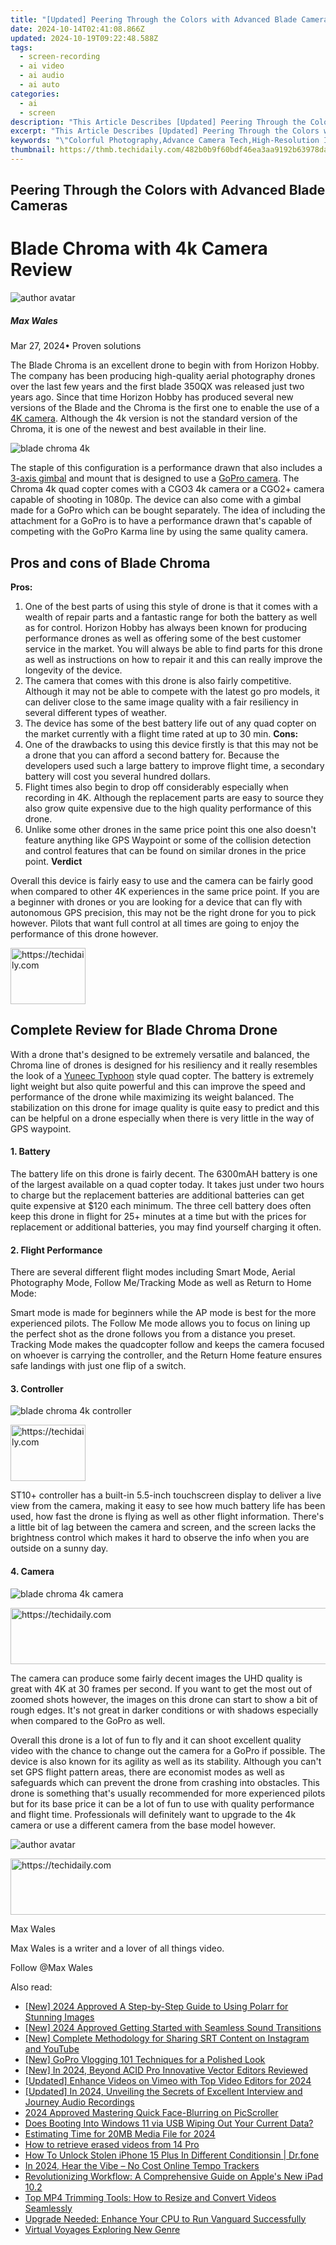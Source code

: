 ```yaml
---
title: "[Updated] Peering Through the Colors with Advanced Blade Cameras for 2024"
date: 2024-10-14T02:41:08.866Z
updated: 2024-10-19T09:22:48.588Z
tags: 
  - screen-recording
  - ai video
  - ai audio
  - ai auto
categories: 
  - ai
  - screen
description: "This Article Describes [Updated] Peering Through the Colors with Advanced Blade Cameras for 2024"
excerpt: "This Article Describes [Updated] Peering Through the Colors with Advanced Blade Cameras for 2024"
keywords: "\"Colorful Photography,Advance Camera Tech,High-Resolution Images,Professional Camcorders,Vivid Visual Capture,Cutting-Edge Cameras,Dynamic Image Filters\""
thumbnail: https://thmb.techidaily.com/482b0b9f60bdf46ea3aa9192b63978daf29cfbcce588ef757833463a9f6ee469.png
---
```


## Peering Through the Colors with Advanced Blade Cameras

# Blade Chroma with 4k Camera Review

![author avatar](https://images.wondershare.com/filmora/article-images/max-wales-author.jpg)

##### Max Wales

 Mar 27, 2024• Proven solutions

 The Blade Chroma is an excellent drone to begin with from Horizon Hobby. The company has been producing high-quality aerial photography drones over the last few years and the first blade 350QX was released just two years ago. Since that time Horizon Hobby has produced several new versions of the Blade and the Chroma is the first one to enable the use of a [4K camera](https://tools.techidaily.com/wondershare/filmora/download/). Although the 4k version is not the standard version of the Chroma, it is one of the newest and best available in their line.

![blade chroma 4k](https://images.wondershare.com/filmora/article-images/blade-chroma-quadcopter-drone.jpg)

 The staple of this configuration is a performance drawn that also includes a [3-axis gimbal](https://tools.techidaily.com/wondershare/filmora/download/) and mount that is designed to use a [GoPro camera](https://tools.techidaily.com/wondershare/filmora/download/). The Chroma 4k quad copter comes with a CGO3 4k camera or a CGO2+ camera capable of shooting in 1080p. The device can also come with a gimbal made for a GoPro which can be bought separately. The idea of including the attachment for a GoPro is to have a performance drawn that's capable of competing with the GoPro Karma line by using the same quality camera.

## Pros and cons of Blade Chroma

 **Pros:**

1. One of the best parts of using this style of drone is that it comes with a wealth of repair parts and a fantastic range for both the battery as well as for control. Horizon Hobby has always been known for producing performance drones as well as offering some of the best customer service in the market. You will always be able to find parts for this drone as well as instructions on how to repair it and this can really improve the longevity of the device.
2. The camera that comes with this drone is also fairly competitive. Although it may not be able to compete with the latest go pro models, it can deliver close to the same image quality with a fair resiliency in several different types of weather.
3. The device has some of the best battery life out of any quad copter on the market currently with a flight time rated at up to 30 min.
 **Cons:**
1. One of the drawbacks to using this device firstly is that this may not be a drone that you can afford a second battery for. Because the developers used such a large battery to improve flight time, a secondary battery will cost you several hundred dollars.
2. Flight times also begin to drop off considerably especially when recording in 4K. Although the replacement parts are easy to source they also grow quite expensive due to the high quality performance of this drone.
3. Unlike some other drones in the same price point this one also doesn't feature anything like GPS Waypoint or some of the collision detection and control features that can be found on similar drones in the price point.
**Verdict**

 Overall this device is fairly easy to use and the camera can be fairly good when compared to other 4K experiences in the same price point. If you are a beginner with drones or you are looking for a device that can fly with autonomous GPS precision, this may not be the right drone for you to pick however. Pilots that want full control at all times are going to enjoy the performance of this drone however.

<!-- affiliate ads begin -->
<a href="https://aligracehair.sjv.io/c/5597632/2135349/19272" target="_top" id="2135349">
  <img src="//a.impactradius-go.com/display-ad/19272-2135349" border="0" alt="https://techidaily.com" width="120" height="90"/>
</a>
<img height="0" width="0" src="https://aligracehair.sjv.io/i/5597632/2135349/19272" style="position:absolute;visibility:hidden;" border="0" />
<!-- affiliate ads end -->

## Complete Review for Blade Chroma Drone

 With a drone that's designed to be extremely versatile and balanced, the Chroma line of drones is designed for his resiliency and it really resembles the look of a [Yuneec Typhoon](https://tools.techidaily.com/wondershare/filmora/download/) style quad copter. The battery is extremely light weight but also quite powerful and this can improve the speed and performance of the drone while maximizing its weight balanced. The stabilization on this drone for image quality is quite easy to predict and this can be helpful on a drone especially when there is very little in the way of GPS waypoint.

#### 1\.  Battery

 The battery life on this drone is fairly decent. The 6300mAH battery is one of the largest available on a quad copter today. It takes just under two hours to charge but the replacement batteries are additional batteries can get quite expensive at $120 each minimum. The three cell battery does often keep this drone in flight for 25+ minutes at a time but with the prices for replacement or additional batteries, you may find yourself charging it often.

#### 2\.  Flight Performance

 There are several different flight modes including Smart Mode, Aerial Photography Mode, Follow Me/Tracking Mode as well as Return to Home Mode:

 Smart mode is made for beginners while the AP mode is best for the more experienced pilots. The Follow Me mode allows you to focus on lining up the perfect shot as the drone follows you from a distance you preset. Tracking Mode makes the quadcopter follow and keeps the camera focused on whoever is carrying the controller, and the Return Home feature ensures safe landings with just one flip of a switch.

#### 3\.  Controller

![blade chroma 4k controller](https://images.wondershare.com/filmora/article-images/blade-chroma-4k-controller.jpg)

<!-- affiliate ads begin -->
<a href="https://aligracehair.sjv.io/c/5597632/2135407/19272" target="_top" id="2135407">
  <img src="//a.impactradius-go.com/display-ad/19272-2135407" border="0" alt="https://techidaily.com" width="120" height="90"/>
</a>
<img height="0" width="0" src="https://aligracehair.sjv.io/i/5597632/2135407/19272" style="position:absolute;visibility:hidden;" border="0" />
<!-- affiliate ads end -->

 ST10+ controller has a built-in 5.5-inch touchscreen display to deliver a live view from the camera, making it easy to see how much battery life has been used, how fast the drone is flying as well as other flight information. There's a little bit of lag between the camera and screen, and the screen lacks the brightness control which makes it hard to observe the info when you are outside on a sunny day.

#### 4\.  Camera

![blade chroma 4k camera](https://images.wondershare.com/filmora/article-images/blade-chroma-4k-camera.jpg)

<!-- affiliate ads begin -->
<a href="https://appsumo.8odi.net/c/5597632/2043661/7443" target="_top" id="2043661">
  <img src="//a.impactradius-go.com/display-ad/7443-2043661" border="0" alt="https://techidaily.com" width="728" height="90"/>
</a>
<img height="0" width="0" src="https://appsumo.8odi.net/i/5597632/2043661/7443" style="position:absolute;visibility:hidden;" border="0" />
<!-- affiliate ads end -->

 The camera can produce some fairly decent images the UHD quality is great with 4K at 30 frames per second. If you want to get the most out of zoomed shots however, the images on this drone can start to show a bit of rough edges. It's not great in darker conditions or with shadows especially when compared to the GoPro as well.

 Overall this drone is a lot of fun to fly and it can shoot excellent quality video with the chance to change out the camera for a GoPro if possible. The device is also known for its agility as well as its stability. Although you can't set GPS flight pattern areas, there are economist modes as well as safeguards which can prevent the drone from crashing into obstacles. This drone is something that's usually recommended for more experienced pilots but for its base price it can be a lot of fun to use with quality performance and flight time. Professionals will definitely want to upgrade to the 4k camera or use a different camera from the base model however.

![author avatar](https://images.wondershare.com/filmora/article-images/max-wales-author.jpg)

<!-- affiliate ads begin -->
<a href="https://appsumo.8odi.net/c/5597632/2123740/7443" target="_top" id="2123740">
  <img src="//a.impactradius-go.com/display-ad/7443-2123740" border="0" alt="https://techidaily.com" width="728" height="90"/>
</a>
<img height="0" width="0" src="https://appsumo.8odi.net/i/5597632/2123740/7443" style="position:absolute;visibility:hidden;" border="0" />
<!-- affiliate ads end -->

Max Wales

Max Wales is a writer and a lover of all things video.

Follow @Max Wales


<ins class="adsbygoogle"
     style="display:block"
     data-ad-format="autorelaxed"
     data-ad-client="ca-pub-7571918770474297"
     data-ad-slot="1223367746"></ins>



<ins class="adsbygoogle"
     style="display:block"
     data-ad-client="ca-pub-7571918770474297"
     data-ad-slot="8358498916"
     data-ad-format="auto"
     data-full-width-responsive="true"></ins>


<span class="atpl-alsoreadstyle">Also read:</span>
<div><ul>
<li><a href="https://fox-direct.techidaily.com/new-2024-approved-a-step-by-step-guide-to-using-polarr-for-stunning-images/"><u>[New] 2024 Approved A Step-by-Step Guide to Using Polarr for Stunning Images</u></a></li>
<li><a href="https://fox-direct.techidaily.com/new-2024-approved-getting-started-with-seamless-sound-transitions/"><u>[New] 2024 Approved Getting Started with Seamless Sound Transitions</u></a></li>
<li><a href="https://fox-direct.techidaily.com/new-complete-methodology-for-sharing-srt-content-on-instagram-and-youtube/"><u>[New] Complete Methodology for Sharing SRT Content on Instagram and YouTube</u></a></li>
<li><a href="https://fox-direct.techidaily.com/new-gopro-vlogging-101-techniques-for-a-polished-look/"><u>[New] GoPro Vlogging 101 Techniques for a Polished Look</u></a></li>
<li><a href="https://fox-direct.techidaily.com/new-in-2024-beyond-acid-pro-innovative-vector-editors-reviewed/"><u>[New] In 2024, Beyond ACID Pro Innovative Vector Editors Reviewed</u></a></li>
<li><a href="https://vimeo-videos.techidaily.com/updated-enhance-videos-on-vimeo-with-top-video-editors-for-2024/"><u>[Updated] Enhance Videos on Vimeo with Top Video Editors for 2024</u></a></li>
<li><a href="https://fox-direct.techidaily.com/updated-in-2024-unveiling-the-secrets-of-excellent-interview-and-journey-audio-recordings/"><u>[Updated] In 2024, Unveiling the Secrets of Excellent Interview and Journey Audio Recordings</u></a></li>
<li><a href="https://article-helps.techidaily.com/2024-approved-mastering-quick-face-blurring-on-picscroller/"><u>2024 Approved Mastering Quick Face-Blurring on PicScroller</u></a></li>
<li><a href="https://win-brilliant.techidaily.com/does-booting-into-windows-11-via-usb-wiping-out-your-current-data/"><u>Does Booting Into Windows 11 via USB Wiping Out Your Current Data?</u></a></li>
<li><a href="https://fox-direct.techidaily.com/estimating-time-for-20mb-media-file-for-2024/"><u>Estimating Time for 20MB Media File for 2024</u></a></li>
<li><a href="https://blog-min.techidaily.com/how-to-retrieve-erased-videos-from-14-pro-by-fonelab-android-recover-video/"><u>How to retrieve erased videos from 14 Pro</u></a></li>
<li><a href="https://iphone-unlock.techidaily.com/how-to-unlock-stolen-iphone-15-plus-in-different-conditionsin-drfone-by-drfone-ios/"><u>How To Unlock Stolen iPhone 15 Plus In Different Conditionsin | Dr.fone</u></a></li>
<li><a href="https://some-techniques.techidaily.com/in-2024-hear-the-vibe-no-cost-online-tempo-trackers/"><u>In 2024, Hear the Vibe – No Cost Online Tempo Trackers</u></a></li>
<li><a href="https://buynow-info.techidaily.com/revolutionizing-workflow-a-comprehensive-guide-on-apples-new-ipad-102/"><u>Revolutionizing Workflow: A Comprehensive Guide on Apple's New iPad 10.2</u></a></li>
<li><a href="https://discover-able.techidaily.com/top-mp4-trimming-tools-how-to-resize-and-convert-videos-seamlessly/"><u>Top MP4 Trimming Tools: How to Resize and Convert Videos Seamlessly</u></a></li>
<li><a href="https://win-blog.techidaily.com/upgrade-needed-enhance-your-cpu-to-run-vanguard-successfully/"><u>Upgrade Needed: Enhance Your CPU to Run Vanguard Successfully</u></a></li>
<li><a href="https://fox-direct.techidaily.com/virtual-voyages-exploring-new-genre/"><u>Virtual Voyages Exploring New Genre</u></a></li>
</ul></div>


